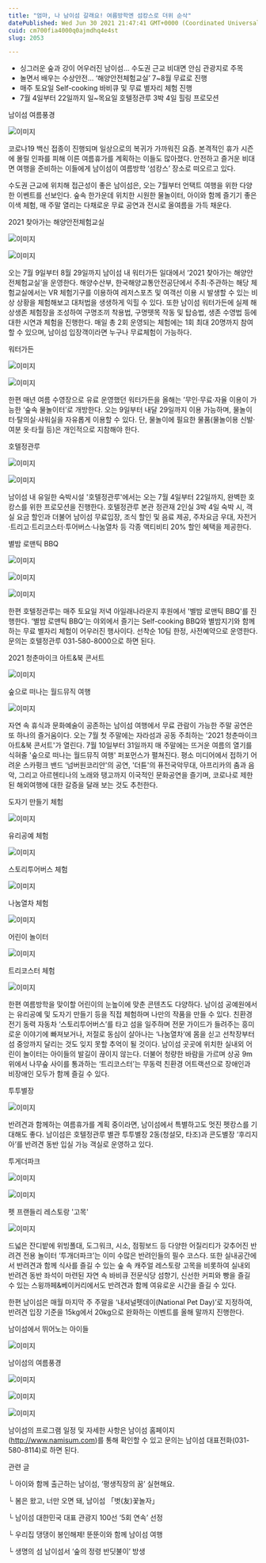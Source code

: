 ```yaml
---
title: "엄마, 나 남이섬 갈래요! 여름방학엔 섬캉스로 더위 순삭"
datePublished: Wed Jun 30 2021 21:47:41 GMT+0000 (Coordinated Universal Time)
cuid: cm700fia4000q0ajmdhq4e4st
slug: 2053

---
```



- 싱그러운 숲과 강이 어우러진 남이섬… 수도권 근교 비대면 안심 관광지로 주목
- 놀면서 배우는 수상안전… ‘해양안전체험교실’ 7~8월 무료로 진행
- 매주 토요일 Self-cooking 바비큐 및 무료 별자리 체험 진행
- 7월 4일부터 22일까지 일~목요일 호텔정관루 3박 4일 힐링 프로모션

남이섬 여름풍경

![이미지](https://cdn.hashnode.com/res/hashnode/image/upload/v1739249724889/6cee6913-6c79-45e1-b8c0-5bc3ef6ea2dc.png)

코로나19 백신 접종이 진행되며 일상으로의 복귀가 가까워진 요즘. 본격적인 휴가 시즌에 몰릴 인파를 피해 이른 여름휴가를 계획하는 이들도 많아졌다. 안전하고 즐거운 비대면 여행을 준비하는 이들에게 남이섬이 여름방학 ‘섬캉스’ 장소로 떠오르고 있다.

수도권 근교에 위치해 접근성이 좋은 남이섬은, 오는 7월부터 언택트 여행을 위한 다양한 이벤트를 선보인다. 숲속 한가운데 위치한 시원한 물놀이터, 아이와 함께 즐기기 좋은 이색 체험, 매 주말 열리는 다채로운 무료 공연과 전시로 올여름을 가득 채운다.

2021 찾아가는 해양안전체험교실

![이미지](https://cdn.hashnode.com/res/hashnode/image/upload/v1739249727952/f7ebb030-f107-4f5d-94e4-042cab66ccea.jpeg)

![이미지](https://cdn.hashnode.com/res/hashnode/image/upload/v1739249730789/800def16-9c75-46f2-b139-a3500074c6b2.jpeg)

오는 7월 9일부터 8월 29일까지 남이섬 내 워터가든 일대에서 ‘2021 찾아가는 해양안전체험교실’을 운영한다. 해양수산부, 한국해양교통안전공단에서 주최·주관하는 해당 체험교실에서는 VR 체험기구를 이용하여 레저스포츠 및 여객선 이용 시 발생할 수 있는 비상 상황을 체험해보고 대처법을 생생하게 익힐 수 있다. 또한 남이섬 워터가든에 실제 해상생존 체험장을 조성하여 구명조끼 착용법, 구명뗏목 작동 및 탑승법, 생존 수영법 등에 대한 시연과 체험을 진행한다. 매일 총 2회 운영되는 체험에는 1회 최대 20명까지 참여할 수 있으며, 남이섬 입장객이라면 누구나 무료체험이 가능하다.

워터가든

![이미지](https://cdn.hashnode.com/res/hashnode/image/upload/v1739249734374/0f3332a5-04d5-4d5b-aeab-a42e6c5da034.jpeg)

![이미지](https://cdn.hashnode.com/res/hashnode/image/upload/v1739249736855/9300188a-6381-43fa-812b-ecb2fd52a422.jpeg)

한편 매년 여름 수영장으로 유료 운영했던 워터가든을 올해는 ’무인·무료·자율 이용이 가능한 ‘숲속 물놀이터’로 개방한다. 오는 9일부터 내달 29일까지 이용 가능하며, 물놀이터·탈의실·샤워실을 자유롭게 이용할 수 있다. 단, 물놀이에 필요한 물품(물놀이용 신발·여분 옷·타월 등)은 개인적으로 지참해야 한다.

호텔정관루

![이미지](https://cdn.hashnode.com/res/hashnode/image/upload/v1739249739867/d8733ee7-e266-4a1d-b485-4b79b909e9da.jpeg)

![이미지](https://cdn.hashnode.com/res/hashnode/image/upload/v1739249743184/0d4ff85d-d13b-4952-b4d6-965f884ecfb3.jpeg)

남이섬 내 유일한 숙박시설 '호텔정관루'에서는 오는 7월 4일부터 22일까지, 완벽한 호캉스를 위한 프로모션을 진행한다. 호텔정관루 본관 정관재 2인실 3박 4일 숙박 시, 객실 요금 할인과 더불어 남이섬 무료입장, 조식 할인 및 음료 제공, 주차요금 우대, 자전거·트리고·트리코스터·투어버스·나눔열차 등 각종 액티비티 20% 할인 혜택을 제공한다.

별밤 로맨틱 BBQ

![이미지](https://cdn.hashnode.com/res/hashnode/image/upload/v1739249745895/08ccd908-228e-4eb0-93ec-40680d9caf0b.png)

![이미지](https://cdn.hashnode.com/res/hashnode/image/upload/v1739249749206/edd4081a-7abc-4594-a251-8f0338236e60.jpeg)

![이미지](https://cdn.hashnode.com/res/hashnode/image/upload/v1739249752009/279b5262-3f56-48d0-8943-ec933b4eb5a5.jpeg)

한편 호텔정관루는 매주 토요일 저녁 아일래나라운지 후원에서 '별밤 로맨틱 BBQ'를 진행한다. ‘별밤 로맨틱 BBQ’는 야외에서 즐기는 Self-cooking BBQ와 별밤지기와 함께하는 무료 별자리 체험이 어우러진 행사이다. 선착순 10팀 한정, 사전예약으로 운영한다. 문의는 호텔정관루 031-580-8000으로 하면 된다.

2021 청춘마이크 아트&북 콘서트

![이미지](https://cdn.hashnode.com/res/hashnode/image/upload/v1739249754259/2ca625f3-cb5b-4695-9883-ab405c75d246.png)

숲으로 떠나는 월드뮤직 여행

![이미지](https://cdn.hashnode.com/res/hashnode/image/upload/v1739249757737/91493633-1c22-4c5c-987f-2792547806f3.jpeg)

자연 속 휴식과 문화예술이 공존하는 남이섬 여행에서 무료 관람이 가능한 주말 공연은 또 하나의 즐거움이다. 오는 7월 첫 주말에는 자라섬과 공동 주최하는 '2021 청춘마이크 아트&북 콘서트'가 열린다. 7월 10일부터 31일까지 매 주말에는 뜨거운 여름의 열기를 식혀줄 '숲으로 떠나는 월드뮤직 여행' 퍼포먼스가 펼쳐진다. 평소 미디어에서 접하기 어려운 스카펑크 밴드 ‘넘버원코리안'의 공연, '더튠'의 퓨전국악무대, 아프리카의 춤과 음악, 그리고 아르헨티나의 노래와 탱고까지 이국적인 문화공연을 즐기며, 코로나로 제한된 해외여행에 대한 갈증을 달래 보는 것도 추천한다.

도자기 만들기 체험

![이미지](https://cdn.hashnode.com/res/hashnode/image/upload/v1739249761369/0f68cee5-0537-4369-9606-d0af08871953.jpeg)

유리공예 체험

![이미지](https://cdn.hashnode.com/res/hashnode/image/upload/v1739249764661/9912a5e2-d71a-4fd3-b91f-022e3de39495.jpeg)

스토리투어버스 체험

![이미지](https://cdn.hashnode.com/res/hashnode/image/upload/v1739249767928/123aaecd-dfae-4645-aa29-86371f3f2758.jpeg)

나눔열차 체험

![이미지](https://blog.kakaocdn.net/dn/daAZdW/btq8t9W6Kpa/lusYEuI4dLKgummNCt5GrK/img.jpg)

어린이 놀이터

![이미지](https://blog.kakaocdn.net/dn/bsokF5/btq8vQXlxCP/iVXve34qt7FXD1AFjSfZF1/img.jpg)

트리코스터 체험

![이미지](https://cdn.hashnode.com/res/hashnode/image/upload/v1739249778301/9138f076-3d22-4c85-8cb5-9c07f733dea7.jpeg)

한편 여름방학을 맞이할 어린이의 눈높이에 맞춘 콘텐츠도 다양하다. 남이섬 공예원에서는 유리공예 및 도자기 만들기 등을 직접 체험하며 나만의 작품을 만들 수 있다. 친환경 전기 동력 자동차 ‘스토리투어버스’를 타고 섬을 일주하며 전문 가이드가 들려주는 흥미로운 이야기에 빠져보거나, 저절로 동심이 살아나는 ‘나눔열차’에 몸을 싣고 선착장부터 섬 중앙까지 달리는 것도 잊지 못할 추억이 될 것이다. 남이섬 곳곳에 위치한 실내외 어린이 놀이터는 아이들의 발길이 끊이지 않는다. 더불어 청량한 바람을 가르며 상공 9m 위에서 나무숲 사이를 통과하는 ‘트리코스터’는 무동력 친환경 어트랙션으로 장애인과 비장애인 모두가 함께 즐길 수 있다.

투투별장

![이미지](https://cdn.hashnode.com/res/hashnode/image/upload/v1739249783055/eff22aeb-3169-4de2-a4f4-232ae9b7384a.jpeg)

반려견과 함께하는 여름휴가를 계획 중이라면, 남이섬에서 특별하고도 멋진 펫캉스를 기대해도 좋다. 남이섬은 호텔정관루 별관 투투별장 2동(청설모, 타조)과 콘도별장 ‘후리지아’를 반려견 동반 입실 가능 객실로 운영하고 있다.

투게더파크

![이미지](https://cdn.hashnode.com/res/hashnode/image/upload/v1739249786377/0845dba8-57ae-404a-a2e3-0baa14ea43cc.jpeg)

![이미지](https://cdn.hashnode.com/res/hashnode/image/upload/v1739249790860/eded8cfa-54d7-42c1-87f7-a0daebf427b7.jpeg)

펫 프랜들리 레스토랑 '고목'

![이미지](https://cdn.hashnode.com/res/hashnode/image/upload/v1739249794391/61df798d-ba08-4642-85b2-24b3806bd6f5.jpeg)

드넓은 잔디밭에 위빙폴대, 도그워크, 시소, 점핑보드 등 다양한 어질리티가 갖추어진 반려견 전용 놀이터 ‘투개더파크’는 이미 수많은 반려인들의 필수 코스다. 또한 실내공간에서 반려견과 함께 식사를 즐길 수 있는 숲 속 캐주얼 레스토랑 고목을 비롯하여 실내외 반려견 동반 좌석이 마련된 자연 속 바비큐 전문식당 섬향기, 신선한 커피와 빵을 즐길 수 있는 스윙까페&베이커리에서도 반려견과 함께 여유로운 시간을 즐길 수 있다.

한편 남이섬은 매월 마지막 주 주말을 ‘내셔널펫데이(National Pet Day)’로 지정하여, 반려견 입장 기준을 15kg에서 20kg으로 완화하는 이벤트를 올해 말까지 진행한다.

남이섬에서 뛰어노는 아이들

![이미지](https://cdn.hashnode.com/res/hashnode/image/upload/v1739249797518/465d9376-9d7d-4e2b-b248-feef18083ffd.jpeg)

남이섬의 여름풍경

![이미지](https://cdn.hashnode.com/res/hashnode/image/upload/v1739249801117/d0ce3a57-08b4-42b9-b6cb-ddc053b1bf31.jpeg)

![이미지](https://cdn.hashnode.com/res/hashnode/image/upload/v1739249804919/9a1c0113-40f0-44d0-8d06-ff0d826d86eb.jpeg)

![이미지](https://cdn.hashnode.com/res/hashnode/image/upload/v1739249807785/7869e4c7-da30-4d3e-a2fb-788855e9149d.jpeg)

남이섬의 프로그램 일정 및 자세한 사항은 남이섬 홈페이지(http://www.namisum.com)를 통해 확인할 수 있고 문의는 남이섬 대표전화(031-580-8114)로 하면 된다.

관련 글

└ 아이와 함께 출근하는 남이섬, ‘평생직장의 꿈’ 실현해요.

└ 봄은 왔고, 너만 오면 돼, 남이섬 「벗(友)꽃놀자」

└ 남이섬 대한민국 대표 관광지 100선 ‘5회 연속’ 선정

└ 우리집 댕댕이 봉인해제! 뚠뚠이와 함께 남이섬 여행

└ 생명의 섬 남이섬서 ‘숲의 정령 반딧불이’ 방생